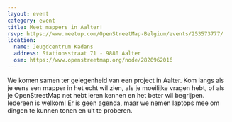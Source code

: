 ```yaml
---
layout: event
category: event
title: Meet mappers in Aalter!
rsvp: https://www.meetup.com/OpenStreetMap-Belgium/events/253573777/
location:
  name: Jeugdcentrum Kadans
  address: Stationsstraat 71 - 9880 Aalter
  osm: https://www.openstreetmap.org/node/2820962016
---
```


We komen samen ter gelegenheid van een project in Aalter. Kom langs als je eens een mapper in het echt wil zien, als je moeilijke vragen hebt, of als je OpenStreetMap net hebt leren kennen en het beter wil begrijpen. Iedereen is welkom! Er is geen agenda, maar we nemen laptops mee om dingen te kunnen tonen en uit te proberen.
